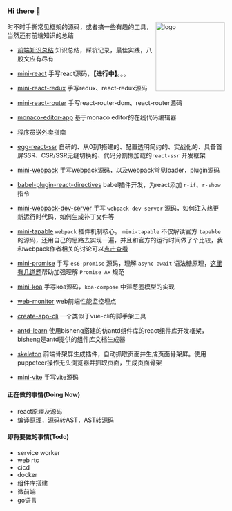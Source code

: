 ### Hi there 👋

<img src="https://github-readme-stats.vercel.app/api?username=lizuncong&show_icons=true" alt="logo" height="160" align="right" />

时不时手撕常见框架的源码，或者搞一些有趣的工具，当然还有前端知识的总结

- [前端知识总结](https://github.com/lizuncong/Front-End-Development-Notes) 知识总结，踩坑记录，最佳实践，八股文应有尽有

- [mini-react](https://github.com/lizuncong/mini-react) 手写react源码，**【进行中】**。。。

- [mini-react-redux](https://github.com/lizuncong/mini-react-redux) 手写redux、react-redux源码

- [mini-react-router](https://github.com/lizuncong/mini-react-router) 手写react-router-dom、react-router源码

- [monaco-editor-app](https://github.com/lizuncong/monaco-editor-app) 基于monaco editor的在线代码编辑器

- [程序员送外卖指南](https://github.com/lizuncong/food_delivery_guide)

- [egg-react-ssr](https://github.com/lizuncong/egg-react-ssr) 自研的、从0到1搭建的、配置透明简约的、实战化的、具备首屏SSR、CSR/SSR无缝切换的、代码分割懒加载的`react-ssr` 开发框架

- [mini-webpack](https://github.com/lizuncong/mini-webpack) 手写webpack源码，以及webpack常见loader，plugin源码

- [babel-plugin-react-directives](https://github.com/lizuncong/babel-plugin-react-directives) babel插件开发，为react添加 `r-if`、`r-show` 指令

- [mini-webpack-dev-server](https://github.com/lizuncong/mini-webpack-dev-server) 手写 `webpack-dev-server` 源码，如何注入热更新运行时代码，如何生成补丁文件等

- [mini-tapable](https://github.com/lizuncong/mini-tapable) `webpack` 插件机制核心。 `mini-tapable` 不仅解读官方 `tapable` 的源码，还用自己的思路去实现一遍，并且和官方的运行时间做了个比较，我和webpack作者相关的讨论可以[点击查看](https://github.com/webpack/tapable/issues/162)

- [mini-promise](https://github.com/lizuncong/mini-promise) 手写 `es6-promise` 源码，理解 `async await` 语法糖原理，[这里有几道题](https://github.com/lizuncong/mini-promise/blob/master/06-es6-promise/mini-promise/promise%E7%BB%83%E4%B9%A0%E9%A2%98.md)帮助加强理解 `Promise A+` 规范

- [mini-koa](https://github.com/lizuncong/mini-koa) 手写koa源码，`koa-compose` 中洋葱圈模型的实现

- [web-monitor](https://github.com/lizuncong/web-monitor) web前端性能监控埋点

- [create-app-cli](https://github.com/lizuncong/create-app-cli) 一个类似于vue-cli的脚手架工具

- [antd-learn](https://github.com/lizuncong/antd-learn) 使用bisheng搭建的仿antd组件库的react组件库开发框架，bisheng是antd提供的组件库文档生成器

- [skeleton](https://github.com/lizuncong/skeleton) 前端骨架屏生成插件，自动抓取页面并生成页面骨架屏。使用puppeteer操作无头浏览器并抓取页面，生成页面骨架

- [mini-vite](https://github.com/lizuncong/mini-vite) 手写vite源码

#### 正在做的事情(Doing Now)
- react原理及源码
- 编译原理，源码转AST，AST转源码

#### 即将要做的事情(Todo)
- service worker 
- web rtc
- cicd
- docker
- 组件库搭建
- 微前端
- go语言
